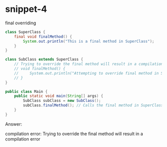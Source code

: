 # snippet-4

final overriding

```java
class SuperClass {
    final void finalMethod() {
        System.out.println("This is a final method in SuperClass");
    }
}

class SubClass extends SuperClass {
    // Trying to override the final method will result in a compilation error
    // void finalMethod() {
    //     System.out.println("Attempting to override final method in SubClass");
    // }
}

public class Main {
    public static void main(String[] args) {
        SubClass subClass = new SubClass();
        subClass.finalMethod(); // Calls the final method in SuperClass
    }
}

```

Answer:

compilation error:  Trying to override the final method will result in a compilation error
